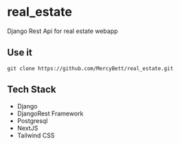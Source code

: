 # real_estate
Django Rest Api for real estate webapp

## Use it
```
git clone https://github.com/MercyBett/real_estate.git
```
## Tech Stack
- Django
- DjangoRest Framework
- Postgresql
- NextJS
- Tailwind CSS
